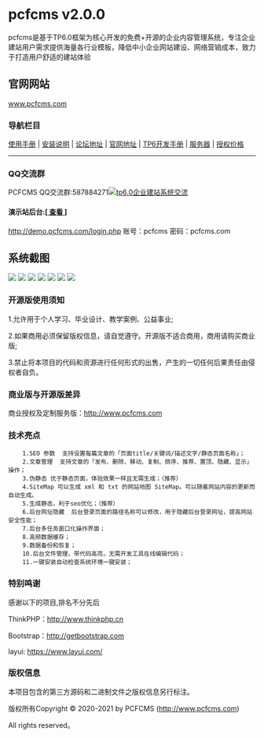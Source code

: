pcfcms  v2.0.0
===============
pcfcms是基于TP6.0框架为核心开发的免费+开源的企业内容管理系统，专注企业建站用户需求提供海量各行业模板，降低中小企业网站建设、网络营销成本，致力于打造用户舒适的建站体验

## 官网网站
www.pcfcms.com

### 导航栏目
[使用手册](http://help.pcfcms.com)
 | [安装说明](/readme/安装说明.md)
 | [论坛地址](http://bbs.pcfcms.com)
 | [官网地址](http://www.pcfcms.com)
 | [TP6开发手册](https://www.kancloud.cn/manual/thinkphp6_0/content)
 | [服务器](https://www.aliyun.com/minisite/goods?userCode=m9b66lzd)
 | [授权价格](http://www.pcfcms.com)
- - -

### QQ交流群
 PCFCMS QQ交流群:587884271<a target="_blank" href="//shang.qq.com/wpa/qunwpa?idkey=961b6839e392f1cb4f25c32af12fdc861bca830e89649b2fcb6ec32ba32c6550"><img border="0" src="//pub.idqqimg.com/wpa/images/group.png" alt="tp6.0企业建站系统交流" title="tp6.0企业建站系统交流"></a>

#### 演示站后台:[<a href='http://demo.pcfcms.com' target="_blank"> 查看 </a>]       
<a href='http://demo.pcfcms.com/login.php' target="_blank">http://demo.pcfcms.com/login.php</a>  账号：pcfcms  密码：pcfcms.com

## 系统截图
<img src="https://images.gitee.com/uploads/images/2020/0606/141023_622ad2be_306081.png">
<img src="https://images.gitee.com/uploads/images/2020/0606/141036_d758f52f_306081.png">
<img src="https://images.gitee.com/uploads/images/2020/0606/141050_8ca012b9_306081.png">
<img src="https://images.gitee.com/uploads/images/2020/0606/141100_1379006f_306081.png">
<img src="https://images.gitee.com/uploads/images/2020/0606/141114_2c7d2e00_306081.png">
<img src="https://images.gitee.com/uploads/images/2020/0606/141128_1a88149b_306081.png">
<img src="https://images.gitee.com/uploads/images/2020/0606/141148_024b68d4_306081.png">

### 开源版使用须知

1.允许用于个人学习、毕业设计、教学案例、公益事业;

2.如果商用必须保留版权信息，请自觉遵守。开源版不适合商用，商用请购买商业版;

3.禁止将本项目的代码和资源进行任何形式的出售，产生的一切任何后果责任由侵权者自负。

### 商业版与开源版差异

商业授权及定制服务版：http://www.pcfcms.com

### 技术亮点
~~~
    1.SEO 参数  支持设置每篇文章的「页面title/关键词/描述文字/静态页面名称」；
    2.文章管理  支持文章的「发布、删除、移动、复制、排序、推荐、置顶、隐藏、显示」操作；
    3.伪静态 优于静态页面，体验效果一样且无需生成；（推荐）
    4.SiteMap 可以生成 xml 和 txt 的网站地图 SiteMap。可以随着网站内容的更新而自动生成。
    5.生成静态，利于seo优化；（推荐）
    6.后台网址隐藏  后台登录页面的路径名称可以修改，用于隐藏后台登录网址，提高网站安全性能；
    7.后台多任务窗口化操作界面；
    8.高频数据缓存；
    9.数据备份和恢复；
    10.后台文件管理，带代码高亮，无需开发工具在线编辑代码；
    11.一键安装自动检查系统环境一键安装；
~~~

### 特别鸣谢
感谢以下的项目,排名不分先后

ThinkPHP：http://www.thinkphp.cn

Bootstrap：http://getbootstrap.com

layui: https://www.layui.com/

### 版权信息
本项目包含的第三方源码和二进制文件之版权信息另行标注。

版权所有Copyright © 2020-2021 by PCFCMS (http://www.pcfcms.com)

All rights reserved。
